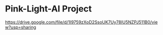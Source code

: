 # Pink-Light-AI Project

https://drive.google.com/file/d/1I9759zXoD2SsoUK7Uy78IU5NZPJ511B0/view?usp=sharing

